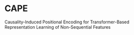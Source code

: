 # CAPE
Causality-Induced Positional Encoding for Transformer-Based Representation Learning of Non-Sequential Features
